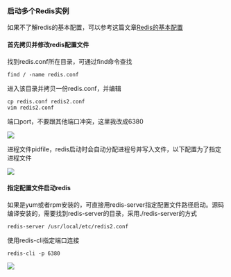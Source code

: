 ### 启动多个Redis实例

如果不了解redis的基本配置，可以参考这篇文章[Redis的基本配置](https://blog.csdn.net/matrixZCL/article/details/109083029)

#### 首先拷贝并修改redis配置文件

找到redis.conf所在目录，可通过find命令查找

```shell
find / -name redis.conf
```

进入该目录并拷贝一份redis.conf，并编辑

```shell
cp redis.conf redis2.conf
vim redis2.conf
```

端口port，不要跟其他端口冲突，这里我改成6380

![](https://superzcl.oss-cn-shanghai.aliyuncs.com/PicGo/20201014191320.png)

进程文件pidfile，redis启动时会自动分配进程号并写入文件，以下配置为了指定进程文件

![](https://superzcl.oss-cn-shanghai.aliyuncs.com/PicGo/20201014191047.png)

#### 指定配置文件启动redis

如果是yum或者rpm安装的，可直接用redis-server指定配置文件路径启动。源码编译安装的，需要找到redis-server的目录，采用./redis-server的方式

```shell
redis-server /usr/local/etc/redis2.conf
```

使用redis-cli指定端口连接

```shell
redis-cli -p 6380
```

![](https://superzcl.oss-cn-shanghai.aliyuncs.com/PicGo/20201014192204.png)